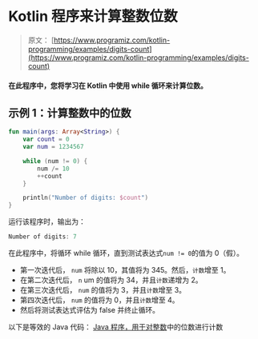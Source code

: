 # Kotlin 程序来计算整数位数

> 原文： [https://www.programiz.com/kotlin-programming/examples/digits-count](https://www.programiz.com/kotlin-programming/examples/digits-count)

#### 在此程序中，您将学习在 Kotlin 中使用 while 循环来计算位数。

## 示例 1：计算整数中的位数

```kt
fun main(args: Array<String>) {
    var count = 0
    var num = 1234567

    while (num != 0) {
        num /= 10
        ++count
    }

    println("Number of digits: $count")
}
```

运行该程序时，输出为：

```kt
Number of digits: 7
```

在此程序中，将循环 while 循环，直到测试表达式`num != 0`的值为 0（假）。

*   第一次迭代后， `num` 将除以 10，其值将为 345。然后，`计数`增至 1。
*   在第二次迭代后， `n` um 的值将为 34，并且`计数`递增为 2。
*   在第三次迭代后， `num` 的值将为 3，并且`计数`增至 3。
*   第四次迭代后， `num` 的值将为 0，并且`计数`增至 4。
*   然后将测试表达式评估为 false 并终止循环。

以下是等效的 Java 代码： [Java 程序，用于对整数](/java-programming/examples/digits-count "Java Program to Count Number of Digits in an Integer")中的位数进行计数